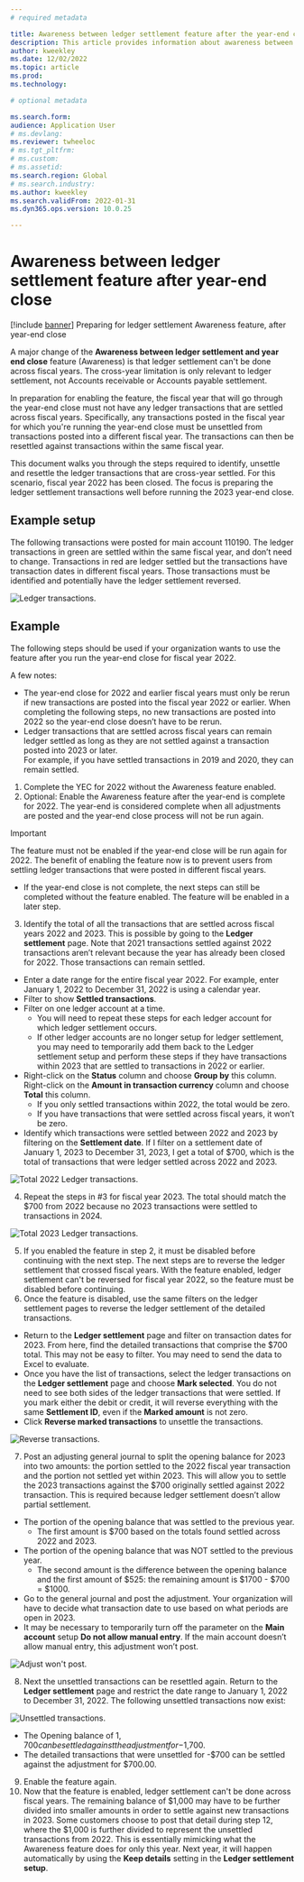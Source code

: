 ```yaml
---
# required metadata

title: Awareness between ledger settlement feature after the year-end close
description: This article provides information about awareness between ledger settlements feature after the General ledger year-end close.
author: kweekley
ms.date: 12/02/2022
ms.topic: article
ms.prod: 
ms.technology: 

# optional metadata

ms.search.form:  
audience: Application User
# ms.devlang: 
ms.reviewer: twheeloc
# ms.tgt_pltfrm: 
# ms.custom:
# ms.assetid:
ms.search.region: Global
# ms.search.industry: 
ms.author: kweekley
ms.search.validFrom: 2022-01-31
ms.dyn365.ops.version: 10.0.25

---
```

# Awareness between ledger settlement feature after year-end close

[!include [banner](../includes/banner.md)]
Preparing for ledger settlement Awareness feature, after year-end close

A major change of the **Awareness between ledger settlement and year end close** feature (Awareness) is that ledger settlement can't be done across fiscal years. 
The cross-year limitation is only relevant to ledger settlement, not Accounts receivable or Accounts payable settlement. 


In preparation for enabling the feature, the fiscal year that will go through the year-end close must not have any ledger transactions that are settled across fiscal 
years. Specifically, any transactions posted in the fiscal year for which you're running the year-end close must be unsettled from transactions posted into a
different fiscal year. The transactions can then be resettled against transactions within the same fiscal year. 

This document walks you through the steps required to identify, unsettle and resettle the ledger transactions that are cross-year settled. For this scenario, fiscal
year 2022 has been closed. The focus is preparing the ledger settlement transactions well before running the 2023 year-end close. 

## Example setup

The following transactions were posted for main account 110190. The ledger transactions in green are settled within the same fiscal year, and don’t need to change. 
Transactions in red are ledger settled but the transactions have transaction dates in different fiscal years. Those transactions must be identified and potentially have
the ledger settlement reversed.  

![Ledger transactions.](./media/afterYEC1.png)

## Example 

The following steps should be used if your organization wants to use the feature after you run the year-end close for fiscal year 2022. 

A few notes:
 - The year-end close for 2022 and earlier fiscal years must only be rerun if new transactions are posted into the fiscal year 2022 or earlier. When completing the 
following steps, no new transactions are posted into 2022 so the year-end close doesn’t have to be rerun.
 - Ledger transactions that are settled across fiscal years can remain ledger settled as long as they are not settled against a transaction posted into 2023 or later.  
For example, if you have settled transactions in 2019 and 2020, they can remain settled.

1.	Complete the YEC for 2022 without the Awareness feature enabled. 
2.	Optional: Enable the Awareness feature after the year-end is complete for 2022. The year-end is considered complete when all adjustments are posted and the year-end
close process will not be run again. 

> [!IMPORTANT] 
> The feature must not be enabled if the year-end close will be run again for 2022. The benefit of enabling the feature now is to prevent users from settling ledger  transactions that were posted in different fiscal years.
 
-   If the year-end close is not complete, the next steps can still be completed without the feature enabled. The feature will be enabled in a later step.

3.	Identify the total of all the transactions that are settled across fiscal years 2022 and 2023. This is possible by going to the **Ledger settlement** page. Note that 2021 transactions settled against 2022 transactions aren’t relevant because the year has already been closed for 2022. Those transactions can remain settled.
-   Enter a date range for the entire fiscal year 2022. For example, enter January 1, 2022 to December 31, 2022 is using a calendar year.
-   Filter to show **Settled transactions**. 
-   Filter on one ledger account at a time. 
    -   You will need to repeat these steps for each ledger account for which ledger settlement occurs. 
    -   If other ledger accounts are no longer setup for ledger settlement, you may need to temporarily add them back to the Ledger settlement setup and perform these 
steps if they have transactions within 2023 that are settled to transactions in 2022 or earlier.
-   Right-click on the **Status** column and choose **Group by** this column. Right-click on the **Amount in transaction currency** column and choose **Total** this column. 
    -   If you only settled transactions within 2022, the total would be zero.  
    -   If you have transactions that were settled across fiscal years, it won’t be zero. 
-   Identify which transactions were settled between 2022 and 2023 by filtering on the **Settlement date**. If I filter on a settlement date of January 1, 2023 to December 31, 2023, I get a total of $700, which is the total of transactions that were ledger settled across 2022 and 2023.  

![Total 2022 Ledger transactions.](./media/afterYEC2.png)
 
4.	Repeat the steps in #3 for fiscal year 2023. The total should match the $700 from 2022 because no 2023 transactions were settled to transactions in 2024.

![Total 2023 Ledger transactions.](./media/afterYEC3.png)

 
5.	If you enabled the feature in step 2, it must be disabled before continuing with the next step. The next steps are to reverse the ledger settlement that crossed 
fiscal years. With the feature enabled, ledger settlement can't be reversed for fiscal year 2022, so the feature must be disabled before continuing.
6.	Once the feature is disabled, use the same filters on the ledger settlement pages to reverse the ledger settlement of the detailed transactions.  
-   Return to the **Ledger settlement** page and filter on transaction dates for 2023. From here, find the detailed transactions that comprise the $700 total. This may not be easy to filter. You may need to send the data to Excel to evaluate.  
-   Once you have the list of transactions, select the ledger transactions on the **Ledger settlement** page and choose **Mark selected**. You do not need to see both sides of the ledger transactions that were settled. If you mark either the debit or credit, it will reverse everything with the same **Settlement ID**, even if the **Marked amount** is not zero.
-   Click **Reverse marked transactions** to unsettle the transactions. 
 
![Reverse transactions.](./media/afterYEC4.png)

7.	Post an adjusting general journal to split the opening balance for 2023 into two amounts: the portion settled to the 2022 fiscal year transaction and the 
portion not settled yet within 2023. This will allow you to settle the 2023 transactions against the $700 originally settled against 2022 transaction. This is required
because ledger settlement doesn’t allow partial settlement. 
-   The portion of the opening balance that was settled to the previous year.
    -   The first amount is $700 based on the totals found settled across 2022 and 2023.
-   The portion of the opening balance that was NOT settled to the previous year. 
    -   The second amount is the difference between the opening balance and the first amount of $525: the remaining amount is $1700 - $700 = $1000.  
-   Go to the general journal and post the adjustment. Your organization will have to decide what transaction date to use based on what periods are open in 2023. 
-   It may be necessary to temporarily turn off the parameter on the **Main account** setup **Do not allow manual entry**. If the main account doesn’t allow manual entry, this adjustment won’t post.
 
![Adjust won't post.](./media/afterYEC5.png)

8.	Next the unsettled transactions can be resettled again. Return to the **Ledger settlement** page and restrict the date range to January 1, 2022 to December 31, 2022. The following unsettled transactions now exist:
 
![Unsettled transactions.](./media/afterYEC6.png)
 
-   The Opening balance of $1,700 can be settled against the adjustment for -$1,700. 
-   The detailed transactions that were unsettled for -$700 can be settled against the adjustment for $700.00.  
9.	Enable the feature again. 
10.	Now that the feature is enabled, ledger settlement can't be done across fiscal years. The remaining balance of $1,000 may have to be further divided into smaller 
amounts in order to settle against new transactions in 2023. Some customers choose to post that detail during step 12, where the $1,000 is further divided to represent
the unsettled transactions from 2022. This is essentially mimicking what the Awareness feature does for only this year. Next year, it will happen automatically by 
using the **Keep details** setting in the **Ledger settlement setup**. 


